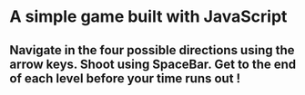 # A simple game built with JavaScript

## Navigate in the four possible directions using the arrow keys. Shoot using SpaceBar. Get to the end of each level before your time runs out !